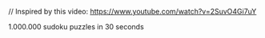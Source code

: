 // Inspired by this video: https://www.youtube.com/watch?v=2SuvO4Gi7uY

1.000.000 sudoku puzzles in 30 seconds
